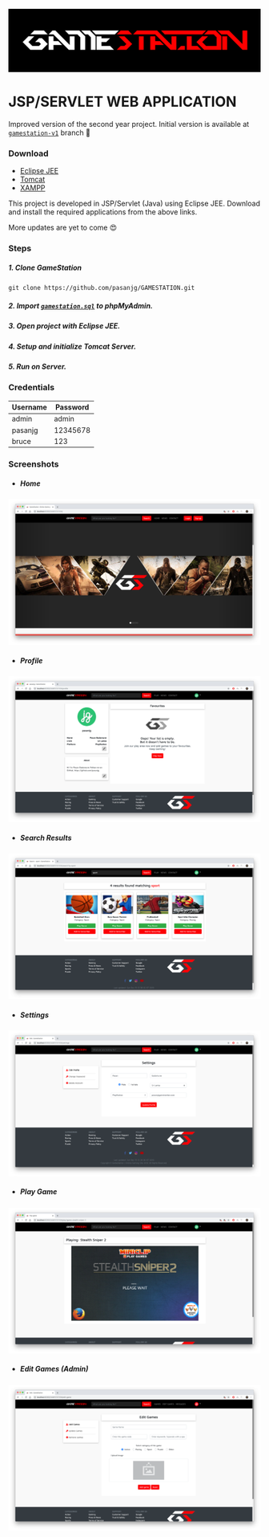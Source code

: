 ![Image](WebContent/images/GameStation.png)


# JSP/SERVLET WEB APPLICATION
Improved version of the second year project. Initial version is available at [`gamestation-v1`](https://github.com/pasanjg/GAMESTATION/tree/gamestation-v1) branch :see_no_evil:

### Download 

- [Eclipse JEE](https://www.eclipse.org/downloads/)
- [Tomcat](https://tomcat.apache.org/download-80.cgi)
- [XAMPP](https://www.apachefriends.org/download.html)

This project is developed in JSP/Servlet (Java) using Eclipse JEE. Download and install the required applications from the above links.

More updates are yet to come :heart_eyes:


### Steps
##### 1. Clone GameStation

    git clone https://github.com/pasanjg/GAMESTATION.git

##### 2. Import [`gamestation.sql`](gamestation.sql) to phpMyAdmin.

##### 3. Open project with Eclipse JEE.

##### 4. Setup and initialize Tomcat Server.

##### 5. Run on Server.



### Credentials

| Username | Password |
| -------- | -------- |
| admin    | admin    |
| pasanjg  | 12345678 |
| bruce    | 123      |



### Screenshots

- ##### Home
![](WebContent/images/screenshots/screen1.PNG)
- ##### Profile
![](WebContent/images/screenshots/screen2.PNG)
- ##### Search Results
![](WebContent/images/screenshots/screen3.PNG)
- ##### Settings
![](WebContent/images/screenshots/screen4.PNG)
- ##### Play Game
![](WebContent/images/screenshots/screen5.PNG)
- ##### Edit Games (Admin)
![](WebContent/images/screenshots/screen6.png)